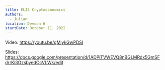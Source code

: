 ```yaml
---
title: ELI5 Cryptoeconomics
authors:
  - Julian
location: Devcon 6
startDate: October 11, 2022
---
```


Video: <https://youtu.be/gMiykGwPDSI>

Slides: <https://docs.google.com/presentation/d/1ADPiTVWEVQ8nBGLMRdx5GmSFdrrKi3OzsbyedOcVLWk/edit>
